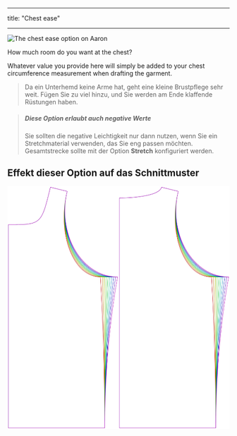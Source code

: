 - - -
title: "Chest ease"
- - -

![The chest ease option on Aaron](./chestease.svg)

How much room do you want at the chest?

Whatever value you provide here will simply be added to your chest circumference measurement when drafting the garment.

> Da ein Unterhemd keine Arme hat, geht eine kleine Brustpflege sehr weit. Fügen Sie zu viel hinzu, und Sie werden am Ende klaffende Rüstungen haben.

> ##### Diese Option erlaubt auch negative Werte
> 
> Sie sollten die negative Leichtigkeit nur dann nutzen, wenn Sie ein Stretchmaterial verwenden, das Sie eng passen möchten. Gesamtstrecke sollte mit der Option **Stretch** konfiguriert werden.

## Effekt dieser Option auf das Schnittmuster

![This image shows the effect of this option by superimposing several variants that have a different value for this option](aaron_chestease_sample.svg "Effect of this option on the pattern")
